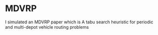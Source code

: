 # MDVRP
I simulated an MDVRP paper which is A tabu search heuristic for periodic and multi-depot vehicle routing problems

